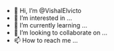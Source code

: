 - 👋 Hi, I’m @VishalElvicto
- 👀 I’m interested in ...
- 🌱 I’m currently learning ...
- 💞️ I’m looking to collaborate on ...
- 📫 How to reach me ...

<!---
VishalElvicto/VishalElvicto is a ✨ special ✨ repository because its `README.md` (this file) appears on your GitHub profile.
You can click the Preview link to take a look at your changes.
--->
